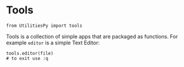# Tools

    from UtilitiesPy import tools

Tools is a collection of simple apps that are packaged as functions. For example `editor` is a simple Text Editor:

    tools.editor(file)
    # to exit use :q
